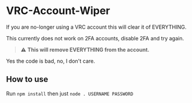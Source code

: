 # VRC-Account-Wiper
If you are no-longer using a VRC account this will clear it of EVERYTHING.

This currently does not work on 2FA accounts, disable 2FA and try again.

> :warning: **This will remove EVERYTHING from the account.**


Yes the code is bad, no, I don't care.



## How to use

Run `npm install` then just `node . USERNAME PASSWORD`